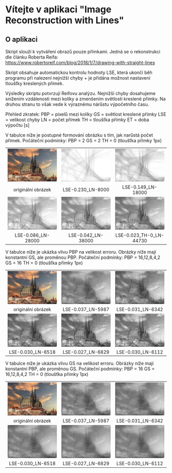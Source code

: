  # Vítejte v aplikaci "Image Reconstruction with Lines"

 ## O aplikaci

Skript slouží k vytváření obrazů pouze přímkami. Jedná se o rekonstrukci dle článku Roberta Reifa:
https://www.robertoreif.com/blog/2018/1/7/drawing-with-straight-lines

Skript obsahuje automatickou kontrolu hodnoty LSE, která ukončí běh programu při nalezení nejnižší chyby + je přidána možnost 
nastavení tloušťky kreslených přímek.

Výsledky skriptu potvrzují Reifovu analýzu. Nejnižší chyby dosahujeme snížením vzdálenosti mezi kolíky a zmenšením světlosti 
kreslené přímky. Na druhou stranu to však vede k výraznému nárůstu výpočetního času.

Přehled zkratek:
PBP = pixelů mezi kolíky
GS = světlost kreslené přímky
LSE = velikost chyby
LN = počet přímek
TH = tloušťka přímky
ET = doba výpočtu [s]

V tabulce níže je postupné formování obrázku s tím, jak narůstá počet přímek. 
Počáteční podmínky: 
PBP = 2
GS = 2
TH = 0 (tloušťka přímky 1px)

<table>
  <tr>
    <td><img src="./images/gradual_formation/Brno-Cathedral-of-St-Peter.jpg" width="250"></td>
    <td><img src="./images/gradual_formation/Brno-Cathedral-of-St-Peter.jpg_PBP-2_GS-2_LSE-0.230_LN-8000_TH-0.png" width="250"></td>
    <td><img src="./images/gradual_formation/Brno-Cathedral-of-St-Peter.jpg_PBP-2_GS-2_LSE-0.149_LN-18000_TH-0.png" width="250"></td>
  </tr>
    <tr>
    <td align="center">originální obrázek</td>
    <td align="center">LSE-0.230_LN-8000</td>
    <td align="center">LSE-0.149_LN-18000</td>
  </tr>
  <tr>
    <td><img src="./images/gradual_formation/Brno-Cathedral-of-St-Peter.jpg_PBP-2_GS-2_LSE-0.086_LN-28000_TH-0.png" width="250"></td>
    <td><img src="./images/gradual_formation/Brno-Cathedral-of-St-Peter.jpg_PBP-2_GS-2_LSE-0.042_LN-38000_TH-0.png" width="250"></td>
    <td><img src="./images/gradual_formation/Brno-Cathedral-of-St-Peter.jpg_PBP-2_GS-2_LSE-0.023_TH-0_LN-44730_ET-19819.png" width="250"></td>
  </tr>
  <tr>
    <td align="center">LSE-0.086_LN-28000</td>
    <td align="center">LSE-0.042_LN-38000</td>
    <td align="center">LSE-0.023_TH-0_LN-44730</td>
  </tr>
</table>

V tabulce níže je ukázka vlivu PBP na velikost erroru. Obrázky níže mají konstantní GS, ale proměnou PBP.
Počáteční podmínky: 
PBP = 16,12,8,4,2
GS = 16
TH = 0 (tloušťka přímky 1px)

<table>
  <tr>
    <td><img src="./images/gradual_formation/Brno-Cathedral-of-St-Peter.jpg" width="250"></td>
    <td><img src="./images/pixels_between_pegs/Brno-Cathedral-of-St-Peter.jpg_PBP-16_GS-16_LSE-0.037_TH-0_LN-5987_ET-146.png" width="250"></td>
    <td><img src="./images/pixels_between_pegs/Brno-Cathedral-of-St-Peter.jpg_PBP-12_GS-16_LSE-0.031_TH-0_LN-6342_ET-210.png" width="250"></td>
  </tr>
    <tr>
    <td align="center">originální obrázek</td>
    <td align="center">LSE-0.037_LN-5987</td>
    <td align="center">LSE-0.031_LN-6342</td>
  </tr>
  <tr>
    <td><img src="./images/pixels_between_pegs/Brno-Cathedral-of-St-Peter.jpg_PBP-8_GS-16_LSE-0.030_TH-0_LN-6518_ET-291.png" width="250"></td>
    <td><img src="./images/pixels_between_pegs/Brno-Cathedral-of-St-Peter.jpg_PBP-4_GS-16_LSE-0.027_TH-0_LN-6829_ET-569.png" width="250"></td>
    <td><img src="./images/pixels_between_pegs/Brno-Cathedral-of-St-Peter.jpg_PBP-2_GS-16_LSE-0.030_TH-0_LN-6112_ET-1002.png" width="250"></td>
  </tr>
  <tr>
    <td align="center">LSE-0.030_LN-6518</td>
    <td align="center">LSE-0.027_LN-6829</td>
    <td align="center">LSE-0.030_LN-6112</td>
  </tr>
</table>

V tabulce níže je ukázka vlivu GS na velikost erroru. Obrázky níže mají konstantní PBP, ale proměnou GS.
Počáteční podmínky: 
PBP = 16
GS = 16,12,8,4,2
TH = 0 (tloušťka přímky 1px)

<table>
  <tr>
    <td><img src="./images/gradual_formation/Brno-Cathedral-of-St-Peter.jpg" width="250"></td>
    <td><img src="./images/gray_shade/Brno-Cathedral-of-St-Peter.jpg_PBP-16_GS-16_LSE-0.037_TH-0_LN-5987_ET-287.png" width="250"></td>
    <td><img src="./images/gray_shade/Brno-Cathedral-of-St-Peter.jpg_PBP-16_GS-12_LSE-0.035_TH-0_LN-8048_ET-187.png" width="250"></td>
  </tr>
    <tr>
    <td align="center">originální obrázek</td>
    <td align="center">LSE-0.037_LN-5987</td>
    <td align="center">LSE-0.031_LN-6342</td>
  </tr>
  <tr>
    <td><img src="./images/gray_shade/Brno-Cathedral-of-St-Peter.jpg_PBP-16_GS-8_LSE-0.034_TH-0_LN-11897_ET-578.png" width="250"></td>
    <td><img src="./images/gray_shade/Brno-Cathedral-of-St-Peter.jpg_PBP-16_GS-4_LSE-0.034_TH-0_LN-23733_ET-582.png" width="250"></td>
    <td><img src="./images/gray_shade/Brno-Cathedral-of-St-Peter.jpg_PBP-16_GS-2_LSE-0.034_TH-0_LN-46812_ET-1069.png" width="250"></td>
  </tr>
  <tr>
    <td align="center">LSE-0.030_LN-6518</td>
    <td align="center">LSE-0.027_LN-6829</td>
    <td align="center">LSE-0.030_LN-6112</td>
  </tr>
</table>
